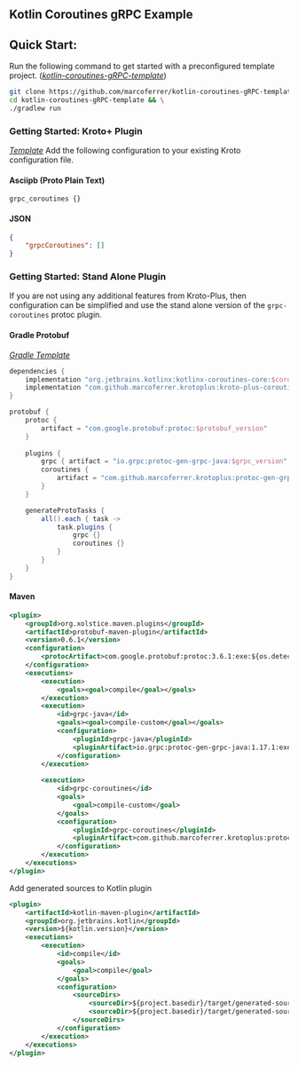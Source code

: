 ## Kotlin Coroutines gRPC Example


## Quick Start: 
Run the following command to get started with a preconfigured template project. (_[kotlin-coroutines-gRPC-template](https://github.com/marcoferrer/kotlin-coroutines-gRPC-template)_)
```bash
git clone https://github.com/marcoferrer/kotlin-coroutines-gRPC-template && \
cd kotlin-coroutines-gRPC-template && \
./gradlew run 
```

### Getting Started: Kroto+ Plugin
_[Template](https://github.com/marcoferrer/kotlin-coroutines-gRPC-template/tree/kroto-plus-template)_
Add the following configuration to your existing Kroto configuration file.

#### Asciipb (Proto Plain Text)
```asciipb
grpc_coroutines {}
```
#### JSON
```json
{
    "grpcCoroutines": []
}
```


### Getting Started: Stand Alone Plugin
If you are not using any additional features from Kroto-Plus, then configuration can be simplified and use the stand alone version of the ```grpc-coroutines``` protoc plugin.

#### Gradle Protobuf 
_[Gradle Template](https://github.com/marcoferrer/kotlin-coroutines-gRPC-template)_
```groovy
dependencies {
    implementation "org.jetbrains.kotlinx:kotlinx-coroutines-core:$coroutines_version"
    implementation "com.github.marcoferrer.krotoplus:kroto-plus-coroutines:$krotoplus_version"
}

protobuf {
    protoc { 
        artifact = "com.google.protobuf:protoc:$protobuf_version"
    }
    
    plugins {
        grpc { artifact = "io.grpc:protoc-gen-grpc-java:$grpc_version" }
        coroutines {
            artifact = "com.github.marcoferrer.krotoplus:protoc-gen-grpc-coroutines:$krotoplus_version:jvm8@jar"
        }
    }

    generateProtoTasks {
        all().each { task ->
            task.plugins {
                grpc {}
                coroutines {}
            }
        }
    }
}
```
#### Maven
```xml
<plugin>
    <groupId>org.xolstice.maven.plugins</groupId>
    <artifactId>protobuf-maven-plugin</artifactId>
    <version>0.6.1</version>
    <configuration>
        <protocArtifact>com.google.protobuf:protoc:3.6.1:exe:${os.detected.classifier}</protocArtifact>
    </configuration>
    <executions>
        <execution>
            <goals><goal>compile</goal></goals>
        </execution>
        <execution>
            <id>grpc-java</id>
            <goals><goal>compile-custom</goal></goals>
            <configuration>
                <pluginId>grpc-java</pluginId>
                <pluginArtifact>io.grpc:protoc-gen-grpc-java:1.17.1:exe:${os.detected.classifier}</pluginArtifact>
            </configuration>
        </execution>
       
        <execution>
            <id>grpc-coroutines</id>
            <goals>
                <goal>compile-custom</goal>
            </goals>
            <configuration>
                <pluginId>grpc-coroutines</pluginId>
                <pluginArtifact>com.github.marcoferrer.krotoplus:protoc-gen-grpc-coroutines:0.2.2-RC1:jar:jvm8</pluginArtifact>
            </configuration>
        </execution>
    </executions>
</plugin>

```
Add generated sources to Kotlin plugin
```xml
<plugin>
    <artifactId>kotlin-maven-plugin</artifactId>
    <groupId>org.jetbrains.kotlin</groupId>
    <version>${kotlin.version}</version>
    <executions>
        <execution>
            <id>compile</id>
            <goals>
                <goal>compile</goal>
            </goals>
            <configuration>
                <sourceDirs>
                    <sourceDir>${project.basedir}/target/generated-sources/protobuf/grpc-java</sourceDir>
                    <sourceDir>${project.basedir}/target/generated-sources/protobuf/grpc-coroutines</sourceDir>
                </sourceDirs>
            </configuration>
        </execution>
    </executions>
</plugin>
```
```